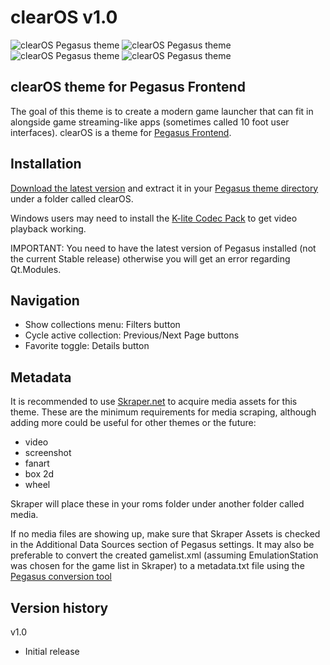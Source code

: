 # clearOS v1.0

![clearOS Pegasus theme](https://i.imgur.com/XUvZIjx.png)
![clearOS Pegasus theme](https://i.imgur.com/FP0eJIY.png)
![clearOS Pegasus theme](https://i.imgur.com/5UycKVI.png)
![clearOS Pegasus theme](https://i.imgur.com/1fWRRH9.png)

## clearOS theme for Pegasus Frontend

The goal of this theme is to create a modern game launcher that can fit in alongside game streaming-like apps (sometimes called 10 foot user interfaces). clearOS is a theme for [Pegasus Frontend](http://pegasus-frontend.org/).

## Installation

[Download the latest version](https://github.com/PlayingKarrde/gameOS/releases/latest) and extract it in your [Pegasus theme directory](http://pegasus-frontend.org/docs/user-guide/installing-themes/) under a folder called clearOS.

Windows users may need to install the [K-lite Codec Pack](https://www.codecguide.com/download_kl.htm) to get video playback working.

IMPORTANT: You need to have the latest version of Pegasus installed (not the current Stable release) otherwise you will get an error regarding Qt.Modules.

## Navigation

- Show collections menu: Filters button
- Cycle active collection: Previous/Next Page buttons
- Favorite toggle: Details button

## Metadata

It is recommended to use [Skraper.net](http://www.skraper.net/) to acquire media assets for this theme. These are the minimum requirements for media scraping, although adding more could be useful for other themes or the future:

- video
- screenshot
- fanart
- box 2d
- wheel

Skraper will place these in your roms folder under another folder called media.

If no media files are showing up, make sure that Skraper Assets is checked in the Additional Data Sources section of Pegasus settings. It may also be preferable to convert the created gamelist.xml (assuming EmulationStation was chosen for the game list in Skraper) to a metadata.txt file using the [Pegasus conversion tool](http://pegasus-frontend.org/tools/convert/)

## Version history
v1.0
- Initial release
